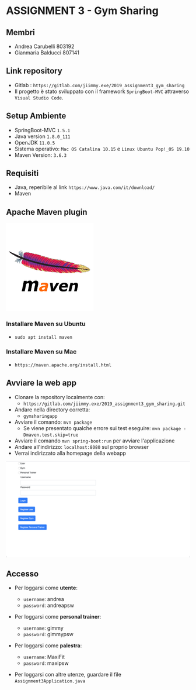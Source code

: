 # ASSIGNMENT 3 - Gym Sharing
## Membri
+ Andrea Carubelli 803192
+ Gianmaria Balducci 807141

## Link repository
+  Gitlab : `https://gitlab.com/jiimmy.exe/2019_assignment3_gym_sharing`
+  Il progetto è stato sviluppato con il framework `SpringBoot-MVC` attraverso `Visual Studio Code`.

## Setup Ambiente
+ SpringBoot-MVC `1.5.1`
+ Java version `1.8.0_111`
+ OpenJDK `11.0.5`
+ Sistema operativo: `Mac OS Catalina 10.15` e `Linux Ubuntu Pop!_OS 19.10`
+ Maven Version: `3.6.3`

## Requisiti
+ Java, reperibile al link `https://www.java.com/it/download/`
+ Maven

## Apache Maven plugin
![](.images/images_apacheMaven.png)

### Installare Maven su Ubuntu
+ `sudo apt install maven`

### Installare Maven su Mac
+ `https://maven.apache.org/install.html`


## Avviare la web app
+ Clonare la repository localmente con:
    + `https://gitlab.com/jiimmy.exe/2019_assignment3_gym_sharing.git`
+ Andare nella directory corretta: 
    + `gymsharingapp`
+ Avviare il comando: `mvn package`
    + Se viene presentato qualche errore sui test eseguire: `mvn package -Dmaven.test.skip=true`
+ Avviare il comando `mvn spring-boot:run` per avviare l'applicazione
+ Andare all'indirizzo: `localhost:8080` sul proprio browser
+ Verrai indirizzato alla homepage della webapp

![](.images/homepage.png)

## Accesso
+ Per loggarsi come **utente**:
    + `username`: andrea
    + `password`: andreapsw
+ Per loggarsi come **personal trainer**:
    + `username`: gimmy
    + `password`: gimmypsw
+ Per loggarsi come **palestra**:
    + `username`: MaxiFit
    + `password`: maxipsw

+ Per loggarsi con altre utenze, guardare il file `Assignment3Application.java`